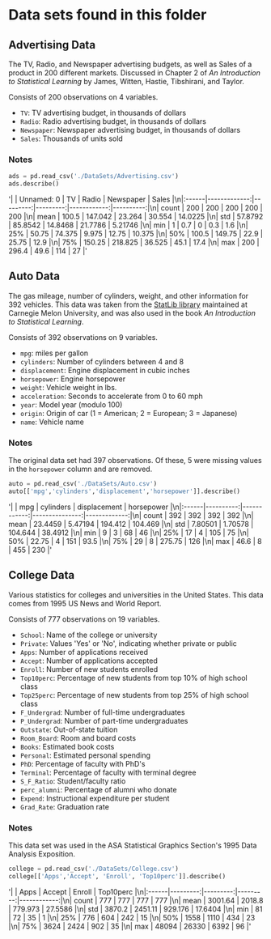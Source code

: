 # Data sets found in this folder

## Advertising Data
The TV, Radio, and Newspaper advertising budgets, as well as Sales of a product in 200 different markets. Discussed in Chapter 2 of _An Introduction to Statistical Learning_ by James, Witten, Hastie, Tibshirani, and Taylor. 

Consists of 200 observations on 4 variables.
* `TV`: TV advertising budget, in thousands of dollars
* `Radio`: Radio advertising budget, in thousands of dollars
* `Newspaper`: Newspaper advertising budget, in thousands of dollars
* `Sales`: Thousands of units sold

### Notes 

```python
ads = pd.read_csv('./DataSets/Advertising.csv')
ads.describe()
```

'|       |   Unnamed: 0 |       TV |    Radio |   Newspaper |     Sales |\n|:------|-------------:|---------:|---------:|------------:|----------:|\n| count |     200      | 200      | 200      |    200      | 200       |\n| mean  |     100.5    | 147.042  |  23.264  |     30.554  |  14.0225  |\n| std   |      57.8792 |  85.8542 |  14.8468 |     21.7786 |   5.21746 |\n| min   |       1      |   0.7    |   0      |      0.3    |   1.6     |\n| 25%   |      50.75   |  74.375  |   9.975  |     12.75   |  10.375   |\n| 50%   |     100.5    | 149.75   |  22.9    |     25.75   |  12.9     |\n| 75%   |     150.25   | 218.825  |  36.525  |     45.1    |  17.4     |\n| max   |     200      | 296.4    |  49.6    |    114      |  27       |'

## Auto Data
The gas mileage, number of cylinders, weight, and other information for 392 vehicles. This data was taken from the [StatLib library](https://lib.stat.cmu.edu/datasets/) maintained at Carnegie Melon University, and was also used in the book _An Introduction to Statistical Learning_.

Consists of 392 observations on 9 variables.
* `mpg`: miles per gallon
* `cylinders`: Number of cylinders between 4 and 8
* `displacement`: Engine displacement in cubic inches
* `horsepower`: Engine horsepower
* `weight`: Vehicle weight in lbs.
* `acceleration`: Seconds to accelerate from 0 to 60 mph
* `year`: Model year (modulo 100)
* `origin`: Origin of car (1 = American; 2 = European; 3 = Japanese)
* `name`: Vehicle name

### Notes 
The original data set had 397 observations. Of these, 5 were missing values in the `horsepower` column and are removed.

```python
auto = pd.read_csv('./DataSets/Auto.csv')
auto[['mpg','cylinders','displacement','horsepower']].describe()
```

'|       |       mpg |   cylinders |   displacement |   horsepower |\n|:------|----------:|------------:|---------------:|-------------:|\n| count | 392       |   392       |        392     |     392      |\n| mean  |  23.4459  |     5.47194 |        194.412 |     104.469  |\n| std   |   7.80501 |     1.70578 |        104.644 |      38.4912 |\n| min   |   9       |     3       |         68     |      46      |\n| 25%   |  17       |     4       |        105     |      75      |\n| 50%   |  22.75    |     4       |        151     |      93.5    |\n| 75%   |  29       |     8       |        275.75  |     126      |\n| max   |  46.6     |     8       |        455     |     230      |'

## College Data
Various statistics for colleges and universities in the United States. This data comes from 1995 US News and World Report.

Consists of 777 observations on 19 variables.
* `School`: Name of the college or university
* `Private`: Values 'Yes' or 'No', indicating whether private or public
* `Apps`: Number of applications received
* `Accept`: Number of applications accepted
* `Enroll`: Number of new students enrolled
* `Top10perc`: Percentage of new students from top 10% of high school class
* `Top25perc`: Percentage of new students from top 25% of high school class
* `F_Undergrad`: Number of full-time undergraduates
* `P_Undergrad`: Number of part-time undergraduates
* `Outstate`: Out-of-state tuition
* `Room_Board`: Room and board costs
* `Books`: Estimated book costs
* `Personal`: Estimated personal spending
* `PhD`: Percentage of faculty with PhD's
* `Terminal`: Percentage of faculty with terminal degree
* `S_F_Ratio`: Student/faculty ratio
* `perc_alumni`: Percentage of alumni who donate
* `Expend`: Instructional expenditure per student
* `Grad_Rate`: Graduation rate

### Notes 
This data set was used in the ASA Statistical Graphics Section's 1995 Data Analysis Exposition.

```python
college = pd.read_csv('./DataSets/College.csv')
college[['Apps','Accept', 'Enroll', 'Top10perc']].describe()
```

'|       |     Apps |   Accept |   Enroll |   Top10perc |\n|:------|---------:|---------:|---------:|------------:|\n| count |   777    |   777    |  777     |    777      |\n| mean  |  3001.64 |  2018.8  |  779.973 |     27.5586 |\n| std   |  3870.2  |  2451.11 |  929.176 |     17.6404 |\n| min   |    81    |    72    |   35     |      1      |\n| 25%   |   776    |   604    |  242     |     15      |\n| 50%   |  1558    |  1110    |  434     |     23      |\n| 75%   |  3624    |  2424    |  902     |     35      |\n| max   | 48094    | 26330    | 6392     |     96      |'